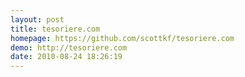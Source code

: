 ```yaml
---
layout: post
title: tesoriere.com
homepage: https://github.com/scottkf/tesoriere.com
demo: http://tesoriere.com
date: 2010-08-24 18:26:19
---
```


